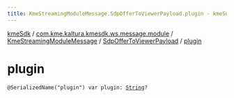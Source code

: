 ```yaml
---
title: KmeStreamingModuleMessage.SdpOfferToViewerPayload.plugin - kmeSdk
---
```


[kmeSdk](../../../index.html) / [com.kme.kaltura.kmesdk.ws.message.module](../../index.html) / [KmeStreamingModuleMessage](../index.html) / [SdpOfferToViewerPayload](index.html) / [plugin](./plugin.html)

# plugin

`@SerializedName("plugin") var plugin: `[`String`](https://kotlinlang.org/api/latest/jvm/stdlib/kotlin/-string/index.html)`?`